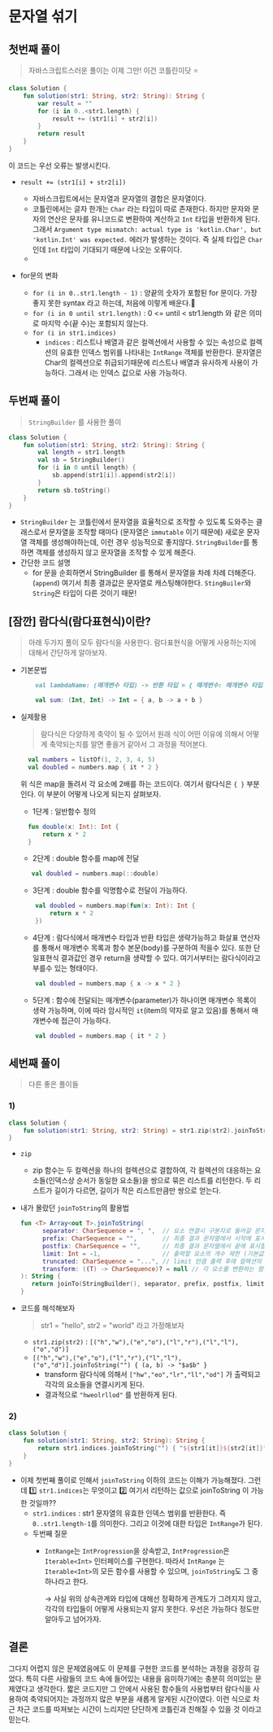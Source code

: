 # 문자열 섞기

## 첫번째 풀이

> 자바스크립트스러운 풀이는 이제 그만! 이건 코틀린이닷 ⭐️

```kotlin
class Solution {
    fun solution(str1: String, str2: String): String {
        var result = ""
        for (i in 0..<str1.length) {
            result += (str1[i] + str2[i])
        }
        return result
    }
}
```

이 코드는 우선 오류는 발생시킨다.

- `result += (str1[i] + str2[i])`

    - 자바스크립트에서는 문자열과 문자열의 결합은 문자열이다.
    - 코틀린에서는 글자 한개는 `Char` 라는 타입이 따로 존재한다. 하지만 문자와 문자의 연산은 문자를 유니코드로 변환하여 계산하고 `Int` 타입을 반환하게 된다.
      그래서 `Argument type mismatch: actual type is 'kotlin.Char', but 'kotlin.Int' was expected.` 에러가 발생하는 것이다. 즉 실제 타입은
      `Char` 인데 `Int` 타입이 기대되기 때문에 나오는 오류이다.
    -

- for문의 변화
    - `for (i in 0..str1.length - 1)` : 양끝의 숫자가 포함된 for 문이다. 가장 좋지 못한 syntax 라고 하는데, 처음에 이렇게 배운다.🥲
    - `for (i in 0 until str1.length)` : 0 <= until < str1.length 와 같은 의미로 마지막 수(끝 수)는 포함되지 않는다.
    - `for (i in str1.indices)`
        - `indices` :  리스트나 배열과 같은 컬렉션에서 사용할 수 있는 속성으로 컬렉션의 유효한 인덱스 범위를 나타내는 `IntRange` 객체를 반환한다. 문자열은 Char의 컬렉션으로
          취급되기때문에 리스트나 배열과 유사하게 사용이 가능하다. 그래서 i는 인덱스 값으로 사용 가능하다.

## 두번째 풀이

> `StringBuilder` 를 사용한 풀이

```kotlin
class Solution {
    fun solution(str1: String, str2: String): String {
        val length = str1.length
        val sb = StringBuilder()
        for (i in 0 until length) {
            sb.append(str1[i]).append(str2[i])
        }
        return sb.toString()
    }
}
```

- `StringBuilder` 는 코틀린에서 문자열을 효율적으로 조작할 수 있도록 도와주는 클래스로서 문자열을 조작할 때마다 (문자열은 `immutable` 이기 때문에) 새로운 문자열 객체를 생성해야하는데, 이런
  경우 성능적으로 좋지않다. `StringBuilder`를 통하면 객체를 생성하지 않고 문자열을 조작할 수 있게 해준다.
- 간단한 코드 설명
    - for 문을 순회하면서 StringBuilder 를 통해서 문자열을 차례 차례 더해준다.(`append`) 여기서 최종 결과값은 문자열로 캐스팅해야한다. `StingBuiler`와 `String`은 타입이
      다른 것이기 때문!

## [잠깐] 람다식(람다표현식)이란?

> 아래 두가지 풀이 모두 람다식을 사용한다. 람다표현식을 어떻게 사용하는지에 대해서 간단하게 알아보자.

- 기본문법

    ```markdown
        val lambdaName: (매개변수 타입) -> 반환 타입 = { 매개변수: 매개변수 타입 -> 함수 본문 }
    ```

    ```kotlin
        val sum: (Int, Int) -> Int = { a, b -> a + b }
    ```
- 실제활용

  > 람다식은 다양하게 축약이 될 수 있어서 원래 식이 어떤 이유에 의해서 어떻게 축약되는지를 알면 좋을거 같아서 그 과정을 적어본다.

  ```kotlin
    val numbers = listOf(1, 2, 3, 4, 5)
    val doubled = numbers.map { it * 2 }
  ```

  위 식은 map을 돌려서 각 요소에 2배를 하는 코드이다. 여기서 람다식은 `{ }` 부분인다. 이 부분이 어떻게 나오게 되는지 살펴보자.

    - 1단계 : 일반함수 정의
  ```kotlin
    fun double(x: Int): Int {
        return x * 2
    }
  ```
    - 2단계 : double 함수를 map에 전달
  ```kotlin
     val doubled = numbers.map(::double)
  ```
    - 3단계 : double 함수를 익명함수로 전달이 가능하다.
  ```kotlin
      val doubled = numbers.map(fun(x: Int): Int {
          return x * 2
      })
  ```
    - 4단계 : 람다식에서 매개변수 타입과 반환 타입은 생략가능하고 화살표 연산자를 통해서 매개변수 목록과 함수 본문(body)를 구분하여 적을수 있다. 또한 단일표현식 결과값인 경우 return을 생략할 수
      있다. 여기서부터는 람다식이라고 부를수 있는 형태이다.
  ```kotlin
      val doubled = numbers.map { x -> x * 2 }
  ```
    - 5단계 : 함수에 전달되는 매개변수(parameter)가 하나이면 매개변수 목록이 생략 가능하며, 이에 따라 암시적인 `it`(item의 약자로 알고 있음)를 통해서 매개변수에 접근이 가능하다.
  ```kotlin
      val doubled = numbers.map { it * 2 }
  ```

## 세번째 풀이

> 다른 좋은 풀이들

### 1)

```kotlin
class Solution {
    fun solution(str1: String, str2: String) = str1.zip(str2).joinToString("") { (a, b) -> "$a$b" }
}
```

- `zip`
    - zip 함수는 두 컬렉션을 하나의 컬렉션으로 결합하여, 각 컬렉션의 대응하는 요소들(인덱스상 순서가 동일한 요소들)을 쌍으로 묶은 리스트를 리턴한다. 두 리스트가 길이가 다르면, 길이가 작은 리스트만큼만
      쌍으로 얻는다.

- 내가 몰랐던 `joinToString`의 활용법

  ```kotlin
  fun <T> Array<out T>.joinToString(
        separator: CharSequence = ", ",  // 요소 연결시 구분자로 들어갈 문자 
        prefix: CharSequence = "",       // 최종 결과 문자열에서 시작에 표시할 문자
        postfix: CharSequence = "",      // 최종 결과 문자열에서 끝에 표시할 문자
        limit: Int = -1,                 // 출력할 요소의 개수 제한 (기본값 : 개수 제한 없음)
        truncated: CharSequence = "...", // limit 만큼 출력 후에 컬렉션의 모든 요소를 출력하지 못할때 표현하는 문자 (기본값 : ...)
        transform: ((T) -> CharSequence)? = null // 각 요소를 변환하는 함수, 각 요소를 해당 함수의 로직대로 변환 후 요소를 연결시킨다 
  ): String {
     return joinTo(StringBuilder(), separator, prefix, postfix, limit, truncated, transform).toString() 
  }
  ```

- 코드를 해석해보자

  > str1 = "hello", str2 = "world" 라고 가정해보자

    - `str1.zip(str2)` : `[("h","w"),("e","o"),("l","r"),("l","l"),("o","d")]`
    - `[("h","w"),("e","o"),("l","r"),("l","l"),("o","d")].joinToString("") { (a, b) -> "$a$b" }`
        - transform 람다식에 의해서 `["hw","eo","lr","ll","od"]` 가 출력되고 각각의 요소들을 연결시키게 된다.
        - 결과적으로 `"hweolrllod"` 를 반환하게 된다.

### 2)

```kotlin
class Solution {
    fun solution(str1: String, str2: String): String {
        return str1.indices.joinToString("") { "${str1[it]}${str2[it]}" }
    }
}
```

- 이제 첫번째 풀이로 인해서 `joinToString` 이하의 코드는 이해가 가능해졌다. 그런데 1️⃣ `str1.indices`는 무엇이고 2️⃣ 여기서 리턴하는 값으로 joinToString 이 가능한
  것일까??
    - `str1.indices` : str1 문자열의 유효한 인덱스 범위를 반환한다. 즉 `0..str1.length-1`를 의미한다. 그리고 이것에 대한 타입은 `IntRange`가 된다.
    - 두번째 질문
        - `IntRange`는 `IntProgression`을 상속받고, `IntProgression`은 `Iterable<Int>` 인터페이스를 구현한다. 따라서 `IntRange`
          는 `Iterable<Int>`의 모든 함수를 사용할 수 있으며, `joinToString`도 그 중 하나라고 한다.

          → 사실 위의 상속관계와 타입에 대해선 정확하게 관계도가 그려지지 않고, 각각의 타입들이 어떻게 사용되는지 알지 못한다. 우선은 가능하다 정도만 알아두고 넘어가자.

## 결론

그다지 어렵지 않은 문제였음에도 이 문제를 구현한 코드를 분석하는 과정을 굉장히 길었다. 특히 다른 사람들의 코드 속에 들어있는 내용을 음미하기에는 충분히 의미있는 문제였다고 생각한다. 짧은 코드지만 그 안에서
사용된 함수들의 사용법부터 람다식을 사용하여 축약되어지는 과정까지 많은 부분을 새롭게 알게된 시간이였다. 이런 식으로 차근 차근 코드를 따져보는 시간이 느리지만 단단하게 코틀린과 친해질 수 있을 것 이라고 믿는다. 